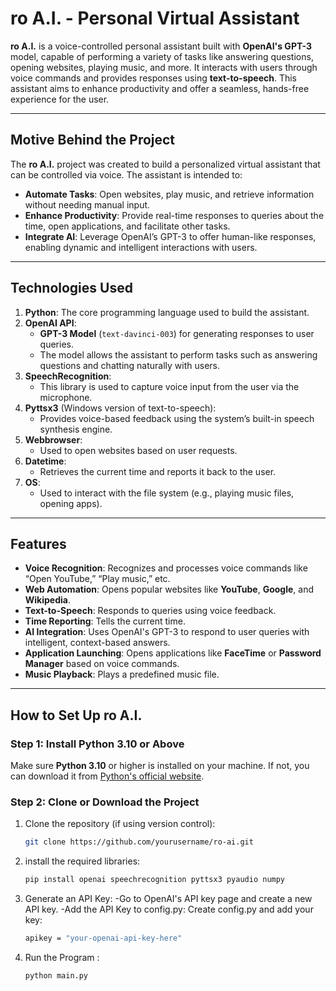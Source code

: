 # **ro A.I. - Personal Virtual Assistant**

**ro A.I.** is a voice-controlled personal assistant built with **OpenAI's GPT-3** model, capable of performing a variety of tasks like answering questions, opening websites, playing music, and more. It interacts with users through voice commands and provides responses using **text-to-speech**. This assistant aims to enhance productivity and offer a seamless, hands-free experience for the user.

---

## **Motive Behind the Project**

The **ro A.I.** project was created to build a personalized virtual assistant that can be controlled via voice. The assistant is intended to:
- **Automate Tasks**: Open websites, play music, and retrieve information without needing manual input.
- **Enhance Productivity**: Provide real-time responses to queries about the time, open applications, and facilitate other tasks.
- **Integrate AI**: Leverage OpenAI’s GPT-3 to offer human-like responses, enabling dynamic and intelligent interactions with users.

---

## **Technologies Used**

1. **Python**: The core programming language used to build the assistant.
2. **OpenAI API**:
   - **GPT-3 Model** (`text-davinci-003`) for generating responses to user queries.
   - The model allows the assistant to perform tasks such as answering questions and chatting naturally with users.
3. **SpeechRecognition**:
   - This library is used to capture voice input from the user via the microphone.
4. **Pyttsx3** (Windows version of text-to-speech):
   - Provides voice-based feedback using the system’s built-in speech synthesis engine.
5. **Webbrowser**:
   - Used to open websites based on user requests.
6. **Datetime**:
   - Retrieves the current time and reports it back to the user.
7. **OS**:
   - Used to interact with the file system (e.g., playing music files, opening apps).

---

## **Features**

- **Voice Recognition**: Recognizes and processes voice commands like “Open YouTube,” “Play music,” etc.
- **Web Automation**: Opens popular websites like **YouTube**, **Google**, and **Wikipedia**.
- **Text-to-Speech**: Responds to queries using voice feedback.
- **Time Reporting**: Tells the current time.
- **AI Integration**: Uses OpenAI's GPT-3 to respond to user queries with intelligent, context-based answers.
- **Application Launching**: Opens applications like **FaceTime** or **Password Manager** based on voice commands.
- **Music Playback**: Plays a predefined music file.

---

## **How to Set Up ro A.I.**

### **Step 1: Install Python 3.10 or Above**

Make sure **Python 3.10** or higher is installed on your machine. If not, you can download it from [Python's official website](https://www.python.org/downloads/release/python-3100/).

### **Step 2: Clone or Download the Project**

1. Clone the repository (if using version control):
   ```bash
   git clone https://github.com/yourusername/ro-ai.git

2. install the required libraries:
    ```bash
    pip install openai speechrecognition pyttsx3 pyaudio numpy

3. Generate an API Key:
   -Go to OpenAI's API key page and create a new API key.
   -Add the API Key to config.py: Create config.py and add your key:
    ```bash
   apikey = "your-openai-api-key-here"

4. Run the Program :
    ```bash
    python main.py
